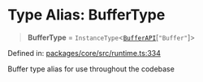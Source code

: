# Type Alias: BufferType

> **BufferType** = `InstanceType`\<[`BufferAPI`](runtime.Interface.BufferAPI.md)\[`"Buffer"`\]\>

Defined in: [packages/core/src/runtime.ts:334](https://github.com/vdeantoni/unblessed/blob/a72e88c91d2a070cc4394e9ee2afc215f7520f53/packages/core/src/runtime.ts#L334)

Buffer type alias for use throughout the codebase
